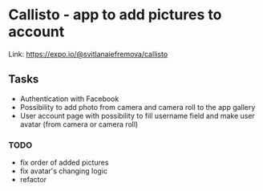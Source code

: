 # Callisto - app to add pictures to account

Link: https://expo.io/@svitlanaiefremova/callisto

## Tasks

- Authentication with Facebook
- Possibility to add photo from camera and camera roll to the app gallery
- User account page with possibility to fill username field and make user avatar (from camera or camera roll)

### TODO

 - fix order of added pictures
 - fix avatar's changing logic
 - refactor